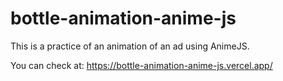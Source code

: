 # bottle-animation-anime-js

This is a practice of an animation of an ad using AnimeJS.

You can check at:
https://bottle-animation-anime-js.vercel.app/
